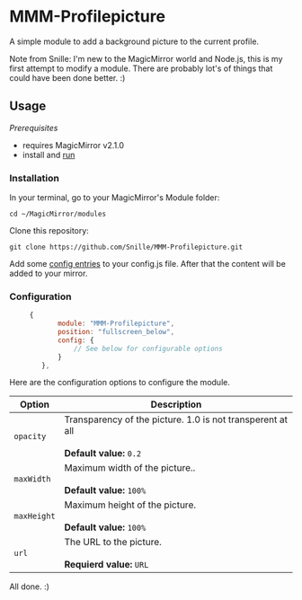 # MMM-Profilepicture
A simple module to add a background picture to the current profile.

Note from Snille: I'm new to the MagicMirror world and Node.js, this is my first attempt to modify a module. There are probably lot's of things that could have been done better. :)

## Usage

_Prerequisites_

- requires MagicMirror v2.1.0
- install and [run](https://github.com/MichMich/MagicMirror/wiki/Auto-Starting-MagicMirror)

### Installation

In your terminal, go to your MagicMirror's Module folder:

```
cd ~/MagicMirror/modules
```

Clone this repository:

```
git clone https://github.com/Snille/MMM-Profilepicture.git
```

Add some [config entries](#configuration) to your config.js file. After that the content will be added to your mirror.

### Configuration

```javascript
     {
			module: "MMM-Profilepicture",
			position: "fullscreen_below",
			config: {
				// See below for configurable options
			}
		},
```

Here are the configuration options to configure the module.

| Option | Description |
|---|---| 
|`opacity`|Transparency of the picture. 1.0 is not transperent at all<br><br>**Default value:** `0.2`|
|`maxWidth`|Maximum width of the picture..<br><br>**Default value:** `100%`|
|`maxHeight`|Maximum height of the picture.<br><br>**Default value:** `100%`|
|`url`|The URL to the picture.<br><br>**Requierd value:** `URL`|

All done. :)
